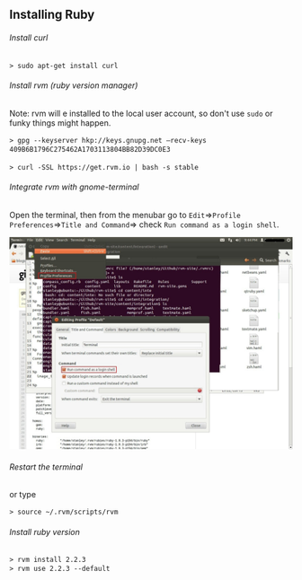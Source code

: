## Installing Ruby ##

###### Install curl ######
```
> sudo apt-get install curl
```

###### Install rvm (ruby version manager) ######
Note: rvm will e installed to the local user account, so don't use `sudo` or funky things might happen.
```
> gpg --keyserver hkp://keys.gnupg.net –recv-keys 409B6B1796C275462A1703113804BB82D39DC0E3

> curl -SSL https://get.rvm.io | bash -s stable
```

###### Integrate rvm with gnome-terminal ######
 Open the terminal, then from the menubar go to `Edit`=>`Profile Preferences`=>`Title and Command`=> check `Run command as a login shell`.

 ![Image of gnome-terminal](gnome-terminal.jpg)


###### Restart the terminal ######
or type
```
> source ~/.rvm/scripts/rvm
```

###### Install ruby version ######
```
> rvm install 2.2.3
> rvm use 2.2.3 --default
```
